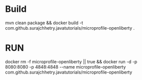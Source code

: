 # Build
mvn clean package && docker build -t com.github.surajchhetry.javatutorials/microprofile-openliberty .

# RUN

docker rm -f microprofile-openliberty || true && docker run -d -p 8080:8080 -p 4848:4848 --name microprofile-openliberty com.github.surajchhetry.javatutorials/microprofile-openliberty 